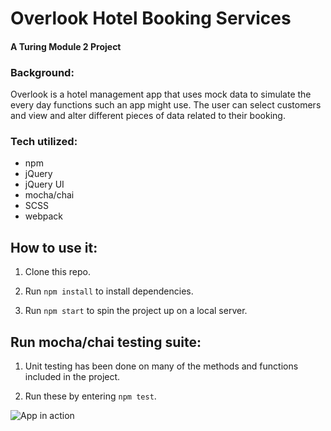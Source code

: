 # Overlook Hotel Booking Services

#### A Turing Module 2 Project

### Background:
Overlook is a hotel management app that uses mock data to simulate the every day functions such an app might use. The user can select customers and view and alter different pieces of data related to their booking.

### Tech utilized:
- npm
- jQuery
- jQuery UI
- mocha/chai
- SCSS
- webpack


## How to use it:

1. Clone this repo.

2. Run `npm install` to install dependencies.

3. Run `npm start` to spin the project up on a local server.

## Run mocha/chai testing suite:

1. Unit testing has been done on many of the methods and functions included in the project.

2. Run these by entering `npm test`.

![App in action](http://www.giphy.com/gifs/jUQNH4juZi4wg0X96j)
